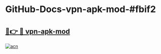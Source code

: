 # GitHub-Docs-vpn-apk-mod-#fbif2

# <h2><a href="https://andorid.site?title=vpn-apk-mod&ref=07A">🔗👉 🔴 vpn-apk-mod</a></h2>

[![acn](https://github.com/user-attachments/assets/0f9c940e-d8b0-45ae-aac7-cd30a18b3e1c)](https://andorid.site?title=vpn-apk-mod&ref=07A)

